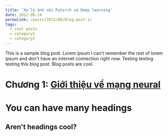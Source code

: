 ```yaml
---
title: 'Xử lý ảnh với Pytorch và Deep learning'
date: 2012-08-14
permalink: /posts/2012/08/blog-post-1/
tags:
  - cool posts
  - category1
  - category2
---
```


This is a sample blog post. Lorem ipsum I can't remember the rest of lorem ipsum and don't have an internet connection right now. Testing testing testing this blog post. Blog posts are cool.

Chương 1: [Giới thiệu về mạng neural](/posts/2012/08/blog-post-1/)
======


You can have many headings
======

Aren't headings cool?
------

